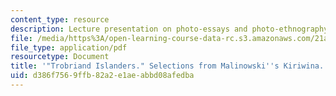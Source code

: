 ```yaml
---
content_type: resource
description: Lecture presentation on photo-essays and photo-ethnography.
file: /media/https%3A/open-learning-course-data-rc.s3.amazonaws.com/21a-348-photography-and-truth-spring-2008/d386f7569ffb82a2e1aeabbd08afedba_MIT21A_348S08_trobriand.pdf
file_type: application/pdf
resourcetype: Document
title: '"Trobriand Islanders." Selections from Malinowski''s Kiriwina.'
uid: d386f756-9ffb-82a2-e1ae-abbd08afedba
---
```

